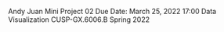 Andy Juan
Mini Project 02
Due Date: March 25, 2022 17:00
Data Visualization
CUSP-GX.6006.B
Spring 2022
